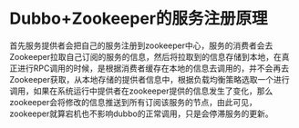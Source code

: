 # Dubbo+Zookeeper的服务注册原理

首先服务提供者会把自己的服务注册到zookeeper中心，服务的消费者会去Zookeeper拉取自己订阅的服务的信息，然后将拉取到的信息存储到本地，在真正进行RPC调用的时候，是根据消费者缓存在本地的信息去调用的，并不会再去Zookeeper获取，从本地存储的提供者信息中，根据负载均衡策略选取一个进行调用，如果在系统运行中提供者在zookeeper提供的信息发生了变化，那么zookeeper会将修改的信息推送到所有订阅该服务的节点，由此可见，zookeeper就算宕机也不影响dubbo的正常调用，只是会停滞服务的更新。


